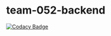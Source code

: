 # team-052-backend

[![Codacy Badge](https://api.codacy.com/project/badge/Grade/bd5bcc21078f4aa9b3dea4c562629dd7)](https://app.codacy.com/gh/BuildForSDG/team-052-backend?utm_source=github.com&utm_medium=referral&utm_content=BuildForSDG/team-052-backend&utm_campaign=Badge_Grade_Settings)